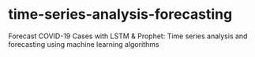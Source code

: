 # time-series-analysis-forecasting
Forecast COVID-19 Cases with LSTM &amp; Prophet: Time series analysis and forecasting using machine learning algorithms
